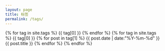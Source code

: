 ```yaml
---
layout: page
title: 标签
permalink: /tags/
---
```



{% for tag in site.tags %} {{ tag[0] }} {% endfor %}
{% for tag in site.tags %}
{{ tag[0] }}
{% for post in tag[1] %}
{{ post.date | date:"%Y-%m-%d" }} {{ post.title }}
{% endfor %} {% endfor %}
<script src="/js/jquery.tagcloud.js" type="text/javascript" charset="utf-8"></script> <script language="javascript"> $.fn.tagcloud.defaults = { size: {start: 1, end: 2, unit: 'em'}, color: {start: '#ada8b5', end: '#000000'} }; $(function () { $('#tag_cloud a').tagcloud(); }); </script>
